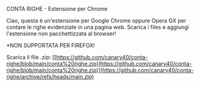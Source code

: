 CONTA RIGHE - Estensione per Chrome

Ciao, questa è un'estensione per Google Chrome oppure Opera GX per contare le righe evidenziate in una pagina web. Scarica i files e aggiungi l'estensione non pacchettizzata al browser! 

*NON SUPPORTATA PER FIREFOX!

Scarica il file .zip: [[https://github.com/canary40/conta-righe/blob/main/conta%20righe.zip](https://github.com/canary40/conta-righe/blob/main/conta%20righe.zip)](https://github.com/canary40/conta-righe/archive/refs/heads/main.zip)
